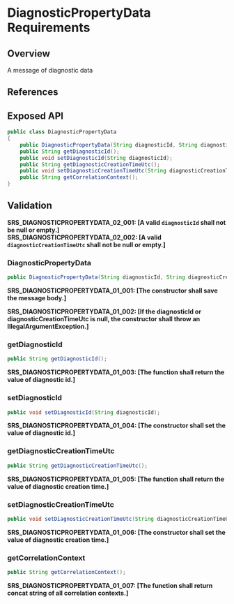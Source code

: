 # DiagnosticPropertyData Requirements

## Overview

A message of diagnostic data

## References

## Exposed API

```java
public class DiagnosticPropertyData
{
    public DiagnosticPropertyData(String diagnosticId, String diagnosticCreationTimeUtc);
    public String getDiagnosticId();
    public void setDiagnosticId(String diagnosticId);
    public String getDiagnosticCreationTimeUtc();
    public void setDiagnosticCreationTimeUtc(String diagnosticCreationTimeUtc);
    public String getCorrelationContext();
}
```
## Validation
**SRS_DIAGNOSTICPROPERTYDATA_02_001: [**A valid `diagnosticId` shall not be null or empty.**]**  
**SRS_DIAGNOSTICPROPERTYDATA_02_002: [**A valid `diagnosticCreationTimeUtc` shall not be null or empty.**]**  

### DiagnosticPropertyData

```java
public DiagnosticPropertyData(String diagnosticId, String diagnosticCreationTimeUtc);
```

**SRS_DIAGNOSTICPROPERTYDATA_01_001: [**The constructor shall save the message body.**]**

**SRS_DIAGNOSTICPROPERTYDATA_01_002: [**If the diagnosticId or diagnosticCreationTimeUtc is null, the constructor shall throw an IllegalArgumentException.**]**


### getDiagnosticId

```java
public String getDiagnosticId();
```

**SRS_DIAGNOSTICPROPERTYDATA_01_003: [**The function shall return the value of diagnostic id.**]**

### setDiagnosticId

```java
public void setDiagnosticId(String diagnosticId);
```

**SRS_DIAGNOSTICPROPERTYDATA_01_004: [**The constructor shall set the value of diagnostic id.**]**

### getDiagnosticCreationTimeUtc

```java
public String getDiagnosticCreationTimeUtc();
```

**SRS_DIAGNOSTICPROPERTYDATA_01_005: [**The function shall return the value of diagnostic creation time.**]**

### setDiagnosticCreationTimeUtc

```java
public void setDiagnosticCreationTimeUtc(String diagnosticCreationTimeUtc);
```

**SRS_DIAGNOSTICPROPERTYDATA_01_006: [**The constructor shall set the value of diagnostic creation time.**]**

### getCorrelationContext

```java
public String getCorrelationContext();
```

**SRS_DIAGNOSTICPROPERTYDATA_01_007: [**The function shall return concat string of all correlation contexts.**]**
